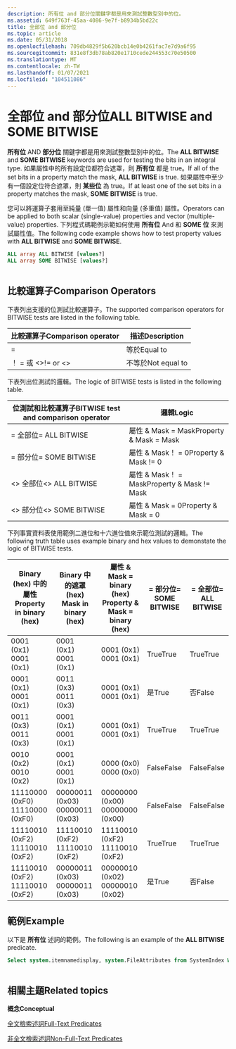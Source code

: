 ```yaml
---
description: 所有位 and 部分位關鍵字都是用來測試整數型別中的位。
ms.assetid: 649f763f-45aa-4086-9e7f-b8934b5bd22c
title: 全部位 and 部分位
ms.topic: article
ms.date: 05/31/2018
ms.openlocfilehash: 709db4829f5b620bcb14e0b4261fac7e7d9a6f95
ms.sourcegitcommit: 831e8f3db78ab820e1710cede244553c70e50500
ms.translationtype: MT
ms.contentlocale: zh-TW
ms.lasthandoff: 01/07/2021
ms.locfileid: "104511086"
---
```

# <a name="all-bitwise-and-some-bitwise"></a><span data-ttu-id="9f286-103">全部位 and 部分位</span><span class="sxs-lookup"><span data-stu-id="9f286-103">ALL BITWISE and SOME BITWISE</span></span>

<span data-ttu-id="9f286-104">**所有位** AND **部分位** 關鍵字都是用來測試整數型別中的位。</span><span class="sxs-lookup"><span data-stu-id="9f286-104">The **ALL BITWISE** and **SOME BITWISE** keywords are used for testing the bits in an integral type.</span></span> <span data-ttu-id="9f286-105">如果屬性中的所有設定位都符合遮罩，則 **所有位** 都是 true。</span><span class="sxs-lookup"><span data-stu-id="9f286-105">If all of the set bits in a property match the mask, **ALL BITWISE** is true.</span></span> <span data-ttu-id="9f286-106">如果屬性中至少有一個設定位符合遮罩，則 **某些位** 為 true。</span><span class="sxs-lookup"><span data-stu-id="9f286-106">If at least one of the set bits in a property matches the mask, **SOME BITWISE** is true.</span></span>

<span data-ttu-id="9f286-107">您可以將運算子套用至純量 (單一值) 屬性和向量 (多重值) 屬性。</span><span class="sxs-lookup"><span data-stu-id="9f286-107">Operators can be applied to both scalar (single-value) properties and vector (multiple-value) properties.</span></span> <span data-ttu-id="9f286-108">下列程式碼範例示範如何使用 **所有位** And 和 **SOME 位** 來測試屬性值。</span><span class="sxs-lookup"><span data-stu-id="9f286-108">The following code example shows how to test property values with **ALL BITWISE** and **SOME BITWISE**.</span></span>


```sql
ALL array ALL BITWISE [values?]
ALL array SOME BITWISE [values?]
            
```



## <a name="comparison-operators"></a><span data-ttu-id="9f286-109">比較運算子</span><span class="sxs-lookup"><span data-stu-id="9f286-109">Comparison Operators</span></span>

<span data-ttu-id="9f286-110">下表列出支援的位測試比較運算子。</span><span class="sxs-lookup"><span data-stu-id="9f286-110">The supported comparison operators for BITWISE tests are listed in the following table.</span></span>



| <span data-ttu-id="9f286-111">比較運算子</span><span class="sxs-lookup"><span data-stu-id="9f286-111">Comparison operator</span></span> | <span data-ttu-id="9f286-112">描述</span><span class="sxs-lookup"><span data-stu-id="9f286-112">Description</span></span>  |
|---------------------|--------------|
| =                   | <span data-ttu-id="9f286-113">等於</span><span class="sxs-lookup"><span data-stu-id="9f286-113">Equal to</span></span>     |
| <span data-ttu-id="9f286-114">！ = 或 <></span><span class="sxs-lookup"><span data-stu-id="9f286-114">!= or <></span></span>      | <span data-ttu-id="9f286-115">不等於</span><span class="sxs-lookup"><span data-stu-id="9f286-115">Not equal to</span></span> |



 

<span data-ttu-id="9f286-116">下表列出位測試的邏輯。</span><span class="sxs-lookup"><span data-stu-id="9f286-116">The logic of BITWISE tests is listed in the following table.</span></span>



| <span data-ttu-id="9f286-117">位測試和比較運算子</span><span class="sxs-lookup"><span data-stu-id="9f286-117">BITWISE test and comparison operator</span></span> | <span data-ttu-id="9f286-118">邏輯</span><span class="sxs-lookup"><span data-stu-id="9f286-118">Logic</span></span>                   |
|--------------------------------------|-------------------------|
| <span data-ttu-id="9f286-119">= 全部位</span><span class="sxs-lookup"><span data-stu-id="9f286-119">= ALL BITWISE</span></span>                        | <span data-ttu-id="9f286-120">屬性 & Mask = Mask</span><span class="sxs-lookup"><span data-stu-id="9f286-120">Property & Mask = Mask</span></span>  |
| <span data-ttu-id="9f286-121">= 部分位</span><span class="sxs-lookup"><span data-stu-id="9f286-121">= SOME BITWISE</span></span>                       | <span data-ttu-id="9f286-122">屬性 & Mask！ = 0</span><span class="sxs-lookup"><span data-stu-id="9f286-122">Property & Mask != 0</span></span>    |
| <span data-ttu-id="9f286-123"><> 全部位</span><span class="sxs-lookup"><span data-stu-id="9f286-123"><> ALL BITWISE</span></span>                 | <span data-ttu-id="9f286-124">屬性 & Mask！ = Mask</span><span class="sxs-lookup"><span data-stu-id="9f286-124">Property & Mask != Mask</span></span> |
| <span data-ttu-id="9f286-125"><> 部分位</span><span class="sxs-lookup"><span data-stu-id="9f286-125"><> SOME BITWISE</span></span>                | <span data-ttu-id="9f286-126">屬性 & Mask = 0</span><span class="sxs-lookup"><span data-stu-id="9f286-126">Property & Mask = 0</span></span>     |



 

<span data-ttu-id="9f286-127">下列事實資料表使用範例二進位和十六進位值來示範位測試的邏輯。</span><span class="sxs-lookup"><span data-stu-id="9f286-127">The following truth table uses example binary and hex values to demonstate the logic of BITWISE tests.</span></span>



| <span data-ttu-id="9f286-128">Binary (hex) 中的屬性</span><span class="sxs-lookup"><span data-stu-id="9f286-128">Property in binary (hex)</span></span> | <span data-ttu-id="9f286-129">Binary 中的遮罩 (hex) </span><span class="sxs-lookup"><span data-stu-id="9f286-129">Mask in binary (hex)</span></span> | <span data-ttu-id="9f286-130">屬性 & Mask = binary (hex) </span><span class="sxs-lookup"><span data-stu-id="9f286-130">Property & Mask = binary (hex)</span></span> | <span data-ttu-id="9f286-131">= 部分位</span><span class="sxs-lookup"><span data-stu-id="9f286-131">= SOME BITWISE</span></span> | <span data-ttu-id="9f286-132">= 全部位</span><span class="sxs-lookup"><span data-stu-id="9f286-132">= ALL BITWISE</span></span> |
|--------------------------|----------------------|--------------------------------|----------------|---------------|
| <span data-ttu-id="9f286-133">0001 (0x1) </span><span class="sxs-lookup"><span data-stu-id="9f286-133">0001 (0x1)</span></span>               | <span data-ttu-id="9f286-134">0001 (0x1) </span><span class="sxs-lookup"><span data-stu-id="9f286-134">0001 (0x1)</span></span>           | <span data-ttu-id="9f286-135">0001 (0x1) </span><span class="sxs-lookup"><span data-stu-id="9f286-135">0001 (0x1)</span></span>                     | <span data-ttu-id="9f286-136">True</span><span class="sxs-lookup"><span data-stu-id="9f286-136">True</span></span>           | <span data-ttu-id="9f286-137">True</span><span class="sxs-lookup"><span data-stu-id="9f286-137">True</span></span>          |
| <span data-ttu-id="9f286-138">0001 (0x1) </span><span class="sxs-lookup"><span data-stu-id="9f286-138">0001 (0x1)</span></span>               | <span data-ttu-id="9f286-139">0011 (0x3) </span><span class="sxs-lookup"><span data-stu-id="9f286-139">0011 (0x3)</span></span>           | <span data-ttu-id="9f286-140">0001 (0x1) </span><span class="sxs-lookup"><span data-stu-id="9f286-140">0001 (0x1)</span></span>                     | <span data-ttu-id="9f286-141">是</span><span class="sxs-lookup"><span data-stu-id="9f286-141">True</span></span>           | <span data-ttu-id="9f286-142">否</span><span class="sxs-lookup"><span data-stu-id="9f286-142">False</span></span>         |
| <span data-ttu-id="9f286-143">0011 (0x3) </span><span class="sxs-lookup"><span data-stu-id="9f286-143">0011 (0x3)</span></span>               | <span data-ttu-id="9f286-144">0001 (0x1) </span><span class="sxs-lookup"><span data-stu-id="9f286-144">0001 (0x1)</span></span>           | <span data-ttu-id="9f286-145">0001 (0x1) </span><span class="sxs-lookup"><span data-stu-id="9f286-145">0001 (0x1)</span></span>                     | <span data-ttu-id="9f286-146">True</span><span class="sxs-lookup"><span data-stu-id="9f286-146">True</span></span>           | <span data-ttu-id="9f286-147">True</span><span class="sxs-lookup"><span data-stu-id="9f286-147">True</span></span>          |
| <span data-ttu-id="9f286-148">0010 (0x2) </span><span class="sxs-lookup"><span data-stu-id="9f286-148">0010 (0x2)</span></span>               | <span data-ttu-id="9f286-149">0001 (0x1) </span><span class="sxs-lookup"><span data-stu-id="9f286-149">0001 (0x1)</span></span>           | <span data-ttu-id="9f286-150">0000 (0x0) </span><span class="sxs-lookup"><span data-stu-id="9f286-150">0000 (0x0)</span></span>                     | <span data-ttu-id="9f286-151">False</span><span class="sxs-lookup"><span data-stu-id="9f286-151">False</span></span>          | <span data-ttu-id="9f286-152">False</span><span class="sxs-lookup"><span data-stu-id="9f286-152">False</span></span>         |
| <span data-ttu-id="9f286-153">11110000 (0xF0) </span><span class="sxs-lookup"><span data-stu-id="9f286-153">11110000 (0xF0)</span></span>          | <span data-ttu-id="9f286-154">00000011 (0x03) </span><span class="sxs-lookup"><span data-stu-id="9f286-154">00000011 (0x03)</span></span>      | <span data-ttu-id="9f286-155">00000000 (0x00) </span><span class="sxs-lookup"><span data-stu-id="9f286-155">00000000 (0x00)</span></span>                | <span data-ttu-id="9f286-156">False</span><span class="sxs-lookup"><span data-stu-id="9f286-156">False</span></span>          | <span data-ttu-id="9f286-157">False</span><span class="sxs-lookup"><span data-stu-id="9f286-157">False</span></span>         |
| <span data-ttu-id="9f286-158">11110010 (0xF2) </span><span class="sxs-lookup"><span data-stu-id="9f286-158">11110010 (0xF2)</span></span>          | <span data-ttu-id="9f286-159">11110010 (0xF2) </span><span class="sxs-lookup"><span data-stu-id="9f286-159">11110010 (0xF2)</span></span>      | <span data-ttu-id="9f286-160">11110010 (0xF2) </span><span class="sxs-lookup"><span data-stu-id="9f286-160">11110010 (0xF2)</span></span>                | <span data-ttu-id="9f286-161">True</span><span class="sxs-lookup"><span data-stu-id="9f286-161">True</span></span>           | <span data-ttu-id="9f286-162">True</span><span class="sxs-lookup"><span data-stu-id="9f286-162">True</span></span>          |
| <span data-ttu-id="9f286-163">11110010 (0xF2) </span><span class="sxs-lookup"><span data-stu-id="9f286-163">11110010 (0xF2)</span></span>          | <span data-ttu-id="9f286-164">00000011 (0x03) </span><span class="sxs-lookup"><span data-stu-id="9f286-164">00000011 (0x03)</span></span>      | <span data-ttu-id="9f286-165">00000010 (0x02) </span><span class="sxs-lookup"><span data-stu-id="9f286-165">00000010 (0x02)</span></span>                | <span data-ttu-id="9f286-166">是</span><span class="sxs-lookup"><span data-stu-id="9f286-166">True</span></span>           | <span data-ttu-id="9f286-167">否</span><span class="sxs-lookup"><span data-stu-id="9f286-167">False</span></span>         |



 

## <a name="example"></a><span data-ttu-id="9f286-168">範例</span><span class="sxs-lookup"><span data-stu-id="9f286-168">Example</span></span>

<span data-ttu-id="9f286-169">以下是 **所有位** 述詞的範例。</span><span class="sxs-lookup"><span data-stu-id="9f286-169">The following is an example of the **ALL BITWISE** predicate.</span></span>


```sql
Select system.itemnamedisplay, system.FileAttributes from SystemIndex Where System.FileAttributes <> ALL BITWISE 0x4 AND Scope = 'file:c:\bitwise'
                
```



## <a name="related-topics"></a><span data-ttu-id="9f286-170">相關主題</span><span class="sxs-lookup"><span data-stu-id="9f286-170">Related topics</span></span>

<dl> <dt>

<span data-ttu-id="9f286-171">**概念**</span><span class="sxs-lookup"><span data-stu-id="9f286-171">**Conceptual**</span></span>
</dt> <dt>

[<span data-ttu-id="9f286-172">全文檢索述詞</span><span class="sxs-lookup"><span data-stu-id="9f286-172">Full-Text Predicates</span></span>](-search-sql-fulltextpredicates.md)
</dt> <dt>

[<span data-ttu-id="9f286-173">非全文檢索述詞</span><span class="sxs-lookup"><span data-stu-id="9f286-173">Non-Full-Text Predicates</span></span>](-search-sql-nonfulltextpredicates.md)
</dt> </dl>

 

 



